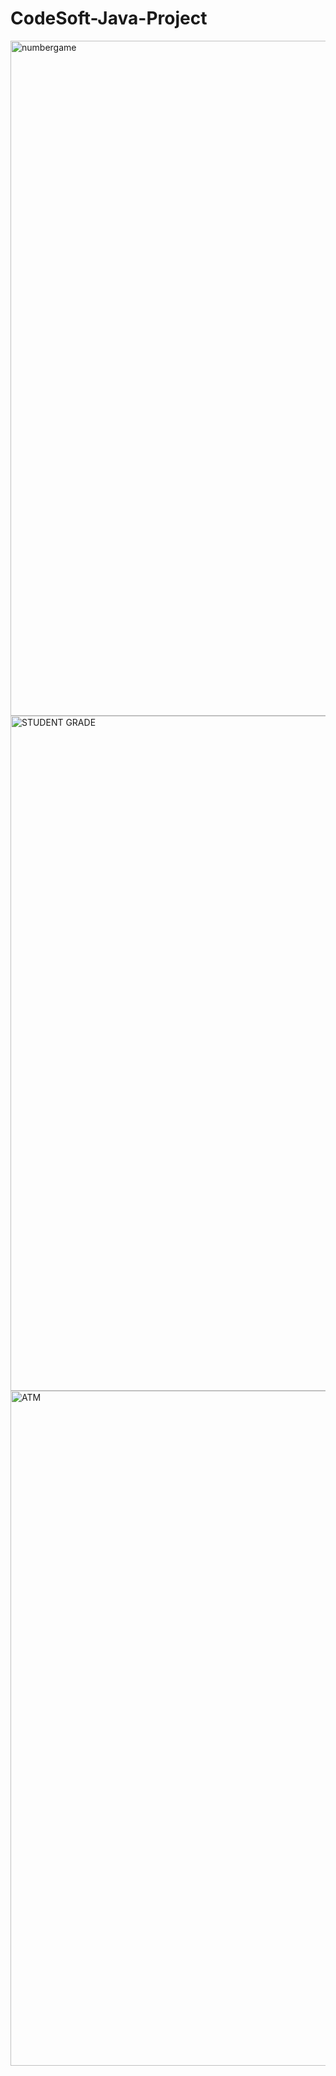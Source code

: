 # CodeSoft-Java-Project
<img width="1080" alt="numbergame" src="https://github.com/vickykumar558/CodeSoft-Java-Project/assets/146669599/87e5aea7-719f-4eed-8390-daa5398fe8f7">
<img width="1080" alt="STUDENT GRADE" src="https://github.com/vickykumar558/CodeSoft-Java-Project/assets/146669599/f1f61b71-66b3-4a7d-b0bf-517863276873">
<img width="1080" alt="ATM" src="https://github.com/vickykumar558/CodeSoft-Java-Project/assets/146669599/06ddb5d0-a1dc-45a2-95ef-37d3b6153adb">

